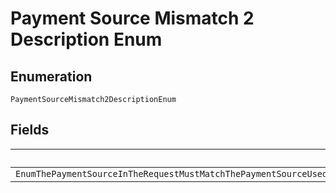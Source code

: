 
# Payment Source Mismatch 2 Description Enum

## Enumeration

`PaymentSourceMismatch2DescriptionEnum`

## Fields

| Name |
|  --- |
| `EnumThePaymentSourceInTheRequestMustMatchThePaymentSourceUsedForTheAuthorizationOrCaptureReferencedByPreviousTransactionReferencePleaseUsePreviousTransactionReferenceWhosePaymentSourceMatchesWithThePaymentSourceSpecifiedInTheOrder` |


